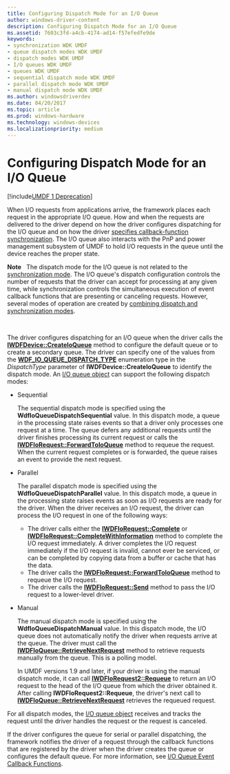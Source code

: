 ```yaml
---
title: Configuring Dispatch Mode for an I/O Queue
author: windows-driver-content
description: Configuring Dispatch Mode for an I/O Queue
ms.assetid: 7603c3fd-a4cb-4174-ad14-f57efedfe9de
keywords:
- synchronization WDK UMDF
- queue dispatch modes WDK UMDF
- dispatch modes WDK UMDF
- I/O queues WDK UMDF
- queues WDK UMDF
- sequential dispatch mode WDK UMDF
- parallel dispatch mode WDK UMDF
- manual dispatch mode WDK UMDF
ms.author: windowsdriverdev
ms.date: 04/20/2017
ms.topic: article
ms.prod: windows-hardware
ms.technology: windows-devices
ms.localizationpriority: medium
---
```


# Configuring Dispatch Mode for an I/O Queue


[!include[UMDF 1 Deprecation](../umdf-1-deprecation.md)]

When I/O requests from applications arrive, the framework places each request in the appropriate I/O queue. How and when the requests are delivered to the driver depend on how the driver configures dispatching for the I/O queue and on how the driver [specifies callback-function synchronization](specifying-a-callback-synchronization-mode.md). The I/O queue also interacts with the PnP and power management subsystem of UMDF to hold I/O requests in the queue until the device reaches the proper state.

**Note**   The dispatch mode for the I/O queue is not related to the [synchronization mode](specifying-a-callback-synchronization-mode.md). The I/O queue's dispatch configuration controls the number of requests that the driver can accept for processing at any given time, while synchronization controls the simultaneous execution of event callback functions that are presenting or canceling requests. However, several modes of operation are created by [combining dispatch and synchronization modes](combining-dispatch-and-synchronization-modes.md).

 

The driver configures dispatching for an I/O queue when the driver calls the [**IWDFDevice::CreateIoQueue**](https://msdn.microsoft.com/library/windows/hardware/ff557020) method to configure the default queue or to create a secondary queue. The driver can specify one of the values from the [**WDF\_IO\_QUEUE\_DISPATCH\_TYPE**](https://msdn.microsoft.com/library/windows/hardware/ff552362) enumeration type in the *DispatchType* parameter of **IWDFDevice::CreateIoQueue** to identify the dispatch mode. An [I/O queue object](framework-i-o-queue-object.md) can support the following dispatch modes:

-   Sequential

    The sequential dispatch mode is specified using the **WdfIoQueueDispatchSequential** value. In this dispatch mode, a queue in the processing state raises events so that a driver only processes one request at a time. The queue defers any additional requests until the driver finishes processing its current request or calls the [**IWDFIoRequest::ForwardToIoQueue**](https://msdn.microsoft.com/library/windows/hardware/ff559081) method to requeue the request. When the current request completes or is forwarded, the queue raises an event to provide the next request.

-   Parallel

    The parallel dispatch mode is specified using the **WdfIoQueueDispatchParallel** value. In this dispatch mode, a queue in the processing state raises events as soon as I/O requests are ready for the driver. When the driver receives an I/O request, the driver can process the I/O request in one of the following ways:

    -   The driver calls either the [**IWDFIoRequest::Complete**](https://msdn.microsoft.com/library/windows/hardware/ff559070) or [**IWDFIoRequest::CompleteWithInformation**](https://msdn.microsoft.com/library/windows/hardware/ff559074) method to complete the I/O request immediately. A driver completes the I/O request immediately if the I/O request is invalid, cannot ever be serviced, or can be completed by copying data from a buffer or cache that has the data.
    -   The driver calls the [**IWDFIoRequest::ForwardToIoQueue**](https://msdn.microsoft.com/library/windows/hardware/ff559081) method to requeue the I/O request.
    -   The driver calls the [**IWDFIoRequest::Send**](https://msdn.microsoft.com/library/windows/hardware/ff559149) method to pass the I/O request to a lower-level driver.
-   Manual

    The manual dispatch mode is specified using the **WdfIoQueueDispatchManual** value. In this dispatch mode, the I/O queue does not automatically notify the driver when requests arrive at the queue. The driver must call the [**IWDFIoQueue::RetrieveNextRequest**](https://msdn.microsoft.com/library/windows/hardware/ff558967) method to retrieve requests manually from the queue. This is a polling model.

    In UMDF versions 1.9 and later, if your driver is using the manual dispatch mode, it can call [**IWDFIoRequest2::Requeue**](https://msdn.microsoft.com/library/windows/hardware/ff559028) to return an I/O request to the head of the I/O queue from which the driver obtained it. After calling **IWDFIoRequest2::Requeue**, the driver's next call to [**IWDFIoQueue::RetrieveNextRequest**](https://msdn.microsoft.com/library/windows/hardware/ff558967) retrieves the requeued request.

For all dispatch modes, the [I/O queue object](framework-i-o-queue-object.md) receives and tracks the request until the driver handles the request or the request is canceled.

If the driver configures the queue for serial or parallel dispatching, the framework notifies the driver of a request through the callback functions that are registered by the driver when the driver creates the queue or configures the default queue. For more information, see [I/O Queue Event Callback Functions](i-o-queue-event-callback-functions.md).

 

 





